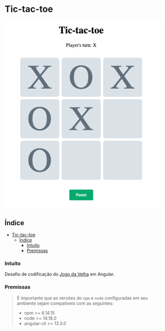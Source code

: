 Tic-tac-toe
===========

![Resultado final do projeto](./src/assets/image/preview.png)

## Índice
- [Tic-tac-toe](#tic-tac-toe)
  - [Índice](#índice)
    - [Intuíto](#intuíto)
    - [Premissas](#premissas)

### Intuíto
Desafio de codificação do [Jogo da Velha](https://pt.wikipedia.org/wiki/Jogo_da_velha) em Angular.

### Premissas
> É importante que as versões do `npm` e `node` configuradas em seu ambiente sejam compatíveis com as seguintes: 
>  * npm  >= 6.14.15
>  * node >= 14.18.0
>  * angular-cli >= 13.3.0
